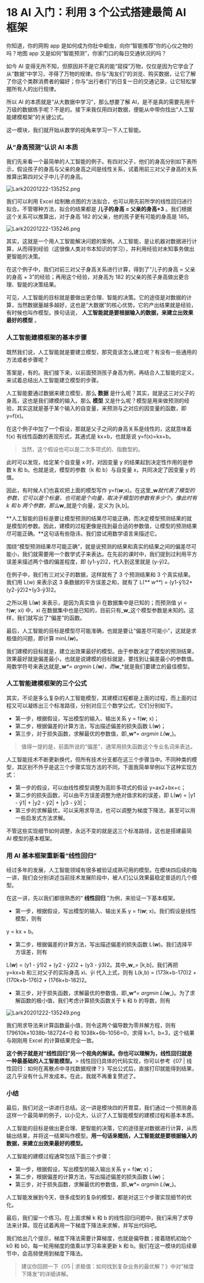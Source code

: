 # 18 AI 入门：利用 3 个公式搭建最简 AI 框架

你知道，你的网购 app 是如何成为你肚中蛔虫，向你“智能推荐”你的心仪之物的吗？地图 app 又是如何“智能预测”，你家门口的每日交通状况的吗？

如今 AI 变得无所不知，但原因并不是它真的能“窥探”万物，仅仅是因为它学会了从“数据”中学习，寻得了万物的规律。你与“淘友们”的浏览、购买数据，让它了解了你这个类群消费者的偏好；你与“出行者们”的日复一日的交通记录，让它轻松掌握所有人的出行规律。

所以 AI 的本质就是“从大数据中学习”，那么想要了解 AI，是不是真的需要先用千万级的数据练手呢？不是的。接下来我仅用四对数据，便能从中带你找出“人工智能建模框架”的关键公式。

这一模块，我们就开始从数学的视角来学习一下人工智能。

### 从“身高预测”认识 AI 本质

我们先来看一个最简单的人工智能的例子。有四对父子，他们的身高分别如下表所示，假设孩子的身高与父亲的身高之间是线性关系，试着用前三对父子身高的关系推算出第四对父子中儿子的身高。

![Lark20201222-135252.png](assets/Ciqc1F_hidSAYEpWAACoFTaX5sI824.png)

我们可以利用 Excel 绘制散点图的方法拟合，也可以用先前所学的线性回归进行拟合。不管哪种方法，拟合的结果都是 **儿子的身高 = 父亲的身高+3** 。我们根据这个关系可以推算出，对于身高 182 的父亲，他的孩子更有可能的身高是 185。

![Lark20201222-135246.png](assets/CgqCHl_hid2AJERYAAFTWA63MyU875.png)

其实，这就是一个用人工智能解决问题的案例。人工智能，是让机器对数据进行计算，从而得到经验（这很像人类对书本知识的学习），并利用经验对未知事务做出更智能的决策。

在这个例子中，我们对前三对父子身高关系进行计算，得到了“儿子的身高 = 父亲的身高 + 3”的经验；再用这个经验，对身高为 182 的父亲的孩子身高做出更合理、智能的决策结果。

可见，人工智能的目标就是要做出更合理、智能的决策。它的途径是对数据的计算，当然数据量越多越好，这也是“大数据”的核心优势。它的产出结果就是经验，有时候也叫作模型。换句话说， **人工智能就是要根据输入的数据，来建立出效果最好的模型** 。

### 人工智能建模框架的基本步骤

既然我们说，人工智能就是要建立模型，那究竟该怎么建立呢？有没有一些通用的方法或者步骤呢？

答案是，有的。我们接下来，以前面预测孩子身高为例，再结合人工智能的定义，来试着总结出人工智能建立模型的步骤。

人工智能要通过数据来建立模型，那么 **数据** 是什么呢？其实，就是这三对父子的身高，这也是我们建模的输入。那么 **模型** 又是什么呢？模型是用来做预测的经验，其实这就是基于某个输入的自变量，来预测与之对应的因变量的函数，即 y=f(x)。

在这个例子中加了一个假设，那就是父子之间的身高关系是线性的，这就意味着 f(x) 有线性函数的表现形式，其通式是 kx+b，也就是说 y=f(x)=kx+b。

> 当然，这个假设也可以是二次多项式的、指数型的。

此时可以发现，给定某个自变量 x 时，对因变量 y 的结果起到决定性作用的是参数 k 和 b。也就是说，模型的参数（k 和 b）与自变量 x，共同决定了因变量 y 的值。

因此，有时候人们也喜欢把上面的模型写作 y=f(_**w**_;x)。在这里\_**w**_就代表了模型的参数，它可以是个标量，也可能是个向量，取决于模型的参数有多少个。像此时有 k 和 b 两个参数，那么_**w**\_就是个向量，定义为 \[k,b\]。

\*\*人工智能的目标是要让模型预测的结果尽可能正确，而决定模型预测结果的就是模型的参数。因此，建模的过程更像是找到最合适的参数值，让模型的预测结果尽可能正确。\*\*这句话有些隐讳，我们尝试用数学语言来描述它。

围绕“模型预测结果尽可能正确”，就是说预测的结果和真实的结果之间的偏差尽可能小，我们就需要用一个数学式子来表达。在先前的课时中，我们提到过利用平方误差来描述两个值的偏差程度，即 (y1-y2)2，代入到这里就是 (y-ŷ)2。

在例子中，我们有三对父子的数据，这样就有了 3 个预测结果和 3 个真实结果。我们用 L(w) 来表示这 3 条数据的平方误差之和，就有了 L(_\*\* w\*\*_) = (y1-ŷ1)2+(y2-ŷ2)2+(y3-ŷ3)2。

之所以用 L(_**w**_) 来表示，是因为真实值 ŷi 在数据集中是已知的；而预测值 yi = f(_**w**_; xi) 中，xi 在数据集中也是已知的，目前只有\_**w**\_这个模型参数是未知的。这样，我们就写出了“偏差”的函数。

最后，人工智能的目标是模型尽可能准确，也就是要让“偏差尽可能小”，这就是求极值的问题，即计算 minL(_**w**_)。

我们建模的目标就是，建立出效果最好的模型。由于参数决定了模型的预测结果，效果最好就是偏差最小，也就是说建模的目标就是，要找到让偏差最小的参数值。用数学符号来表达就是\_**w**_\*= argmin L(_**w**_)，而_**w**\_\*就是我们要建立的最佳模型。

### **人工智能建模框架的三个公式**

其实，不论是多么复杂的人工智能模型，其建模过程都是上面的过程，而上面的过程又可以凝练出三个标准路径，分别对应三个数学公式，它们分别如下。

- 第一步，根据假设，写出模型的输入、输出关系 y = f(_**w**_; x)；
- 第二步，根据偏差的计算方法，写出描述偏差的损失函数 L(_**w**_)；
- 第三步，对于损失函数，求解最优的参数值，即\_**w**_\*= argmin L(_**w**\_)。

> 值得一提的是，前面所说的“偏差”，通常用损失函数这个专业名词来表达。

人工智能技术不断更新换代，但所有技术分支都在这三个步骤当中。不同种类的模型，其区别不外乎是这三个步骤实现方法的不同，下面我简单举例以下这种实现方式：

- 第一步的假设，可以由线性模型调整为高阶多项式的假设 y=ax2+bx+c；
- 第二步的损失函数，可以由平方误差调整为绝对值求和的误差，即 L(_**w**_) = |y1 - ŷ1| + |y2 - ŷ2| + |y3 - ŷ3|；
- 第三步的求解最优，可以采用求导法，也可以调整为梯度下降法，甚至可以用一些启发式方法求解。

不管这些实现细节如何调整，永远不变的就是这三个标准路径，这也是搭建最简 AI 模型的基本框架。

### 用 AI 基本框架重新看“线性回归”

经过多年的发展，人工智能领域有很多被验证成熟可用的模型。在模块四后续的每一讲，我们会分别讲述当前技术发展阶段中，被人们公认效果最稳定普适的几个模型。

在这一讲，先以我们都很熟悉的“ **线性回归** ”为例，来验证一下基本框架。

- 第一步，根据假设，写出模型的输入、输出关系 y = f(_**w**_; x)。我们假设是线性模型，则有

y = kx + b。

- 第二步，根据偏差的计算方法，写出描述偏差的损失函数 L(_**w**_)。我们选择平方误差，则有

L(_**w**_) = (y1 - ŷ1)2 + (y2 - ŷ2)2 + (y3 - ŷ3)2。其中\_**w**\_= \[k,b\]，我们再把 y=kx+b 和三对父子的实际身高 xi、ŷi 代入上式，则有 L(k,b) = (173k+b-170)2 + (170k+b-176)2 + (176k+b-182)2。

- 第三步，对于损失函数，求解最优的参数值，即\_**w**_\*= argmin L(_**w**\_)。为了求解函数的极小值，我们考虑计算损失函数关于 k 和 b 的导数，则有

![Lark20201222-135249.png](assets/Ciqc1F_higiAQVKuAACjOhtEoaQ832.png)

我们用求导法来计算函数最小值，则令这两个偏导数为零并解方程，则有 179610k+1038b-182724=0 和 1038k+6b-1056=0，求得 k=1，b=3，这个结果与刚刚用 Excel 的计算结果完全一致。

**这个例子就是对“线性回归”另一个视角的解读。你也可以理解为，线性回归就是一种最基础的人工智能模型。**> 线性回归具体的代码实现，你可以参考《07 | 线性回归：如何在离散点中寻找数据规律？》写出公式后，直接打印就能得到结果，这几乎没有什么开发成本。在此，我就不再重复赘述了。

### 小结

最后，我们对这一讲进行总结。这一讲是模块四的开胃菜，我们通过一个预测身高这样一个最简单的例子，以小见大，认识了人工智能模型的建模过程和基本本质。

人工智能的目标是做出更合理、更智能的决策，它的途径是对数据进行计算，从而输出结果，并将这一结果叫作模型。**用一句话来概括，人工智能就是要根据输入的数据，来建立出效果最好的模型。**

人工智能的建模过程通常包括下面三个步骤：

- 第一步，根据假设，写出模型的输入输出关系 y = f(_**w**_; x)；
- 第二步，根据偏差的计算方法，写出描述偏差的损失函数 L(_**w**_)；
- 第三步，对于损失函数，求解最优的参数值，即\_**w**_\*= argmin L(_**w**\_)。

人工智能发展到今天，很多成型的复杂的模型，都是对这三个步骤实现细节的优化。

最后，我们留一个练习。在上面求解 k 和 b 的线性回归问题中，我们采用了求导法来计算。现在试着再用一下梯度下降法来求解，并写出代码吧。

我们给出几个提示，梯度下降法需要计算梯度，也就是偏导数；接着随机初始个 k0 和 b0，每一轮用梯度的值乘以学习率来更新 k 和 b。我们在这一模块的后续章节中，会高频使用到梯度下降法。

> 建议你回顾一下《05 | 求极值：如何找到复杂业务的最优解？》中对“梯度下降发”的详细讲解。
